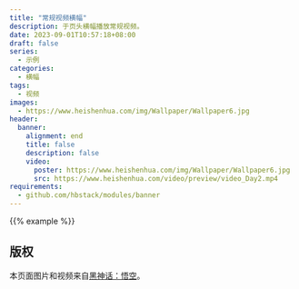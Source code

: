 ```yaml
---
title: "常规视频横幅"
description: 于页头横幅播放常规视频。
date: 2023-09-01T10:57:18+08:00
draft: false
series:
  - 示例
categories:
  - 横幅
tags:
  - 视频
images:
  - https://www.heishenhua.com/img/Wallpaper/Wallpaper6.jpg
header:
  banner:
    alignment: end
    title: false
    description: false
    video:
      poster: https://www.heishenhua.com/img/Wallpaper/Wallpaper6.jpg
      src: https://www.heishenhua.com/video/preview/video_Day2.mp4
requirements:
  - github.com/hbstack/modules/banner
---
```


{{% example %}}

## 版权

本页面图片和视频来自[黑神话：悟空](https://heishenhua.com/)。
